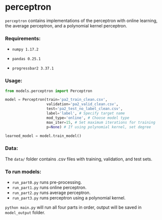 # perceptron

`perceptron` contains implementations of the perceptron with online learning, the average perceptron, and a polynomial kernel perceptron.

### Requirements:

- `numpy 1.17.2`

- `pandas 0.25.1`

- `progressbar2 3.37.1`

### Usage:

```python
from models.perceptron import Perceptron

model = Perceptron(train='pa2_train_clean.csv',
                   validation='pa2_valid_clean.csv',
                   test='pa2_test_no_label_clean.csv',
                   label='label', # Specify target name
                   mod_type='online', # Choose model type
                   max_iter=15, # Set maximum iterations for training
                   p=None) # If using polynomial kernel, set degree

learned_model = model.train_model()
```

### Data:

The `data/` folder contains .csv files with training, validation, and test sets.

### To run models:

- `run_part0.py` runs pre-processing.
- `run_part1.py` runs online perceptron.
- `run_part2.py` runs average perceptron.
- `run_part3.py` runs perceptron using a polynomial kernel.

`python main.py` will run all four parts in order, output will be saved in `model_output` folder.

